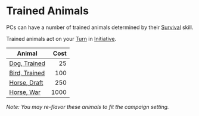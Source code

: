 # Trained Animals

PCs can have a number of trained animals determined by their [Survival](../../Player%20Characters/Skills/Secondary%20Skills/Survival.md) skill.

Trained animals act on your [Turn](../../Game%20Procedures/Core%20Procedures/Turn.md) in [Initiative](../../Game%20Procedures/Combat/Initiative.md).

| Animal                                                | Cost |
| ----------------------------------------------------- | ---: |
| [Dog, Trained](Trained%20Animals/Dog,%20Trained.md)   |   25 |
| [Bird, Trained](Trained%20Animals/Bird,%20Trained.md) |  100 |
| [Horse, Draft](Trained%20Animals/Horse,%20Draft.md)   |  250 |
| [Horse, War](Trained%20Animals/Horse,%20War.md)       | 1000 |

*Note: You may re-flavor these animals to fit the campaign setting.*
